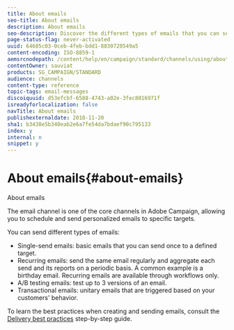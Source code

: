 ```yaml
---
title: About emails
seo-title: About emails
description: About emails
seo-description: Discover the different types of emails that you can send with Adobe Campaign.
page-status-flag: never-activated
uuid: 64685c03-0ceb-4feb-bdd1-8830720549a5
content-encoding: ISO-8859-1
aemsrcnodepath: /content/help/en/campaign/standard/channels/using/about-emails
contentOwner: sauviat
products: SG_CAMPAIGN/STANDARD
audience: channels
content-type: reference
topic-tags: email-messages
discoiquuid: d53efcbf-6588-4743-a02e-3fec8016971f
isreadyforlocalization: false
navTitle: About emails
publishexternaldate: 2018-11-20
sha1: b3438e5b340eab2e6a7fe54da7bdaef90c795133
index: y
internal: n
snippet: y
---
```


# About emails{#about-emails}

About emails

The email channel is one of the core channels in Adobe Campaign, allowing you to schedule and send personalized emails to specific targets.

You can send different types of emails:

* Single-send emails: basic emails that you can send once to a defined target.
* Recurring emails: send the same email regularly and aggregate each send and its reports on a periodic basis. A common example is a birthday email. Recurring emails are available through workflows only.
* A/B testing emails: test up to 3 versions of an email.
* Transactional emails: unitary emails that are triggered based on your customers' behavior.

To learn the best practices when creating and sending emails, consult the [Delivery best practices](https://docs.campaign.adobe.com/doc/standard/getting_started/en/ACS_DeliveryBestPractices.html) step-by-step guide.
